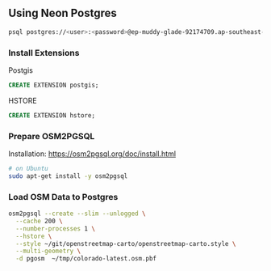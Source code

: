 ## Using Neon Postgres
```bash
psql postgres://<user>:<password>@ep-muddy-glade-92174709.ap-southeast-1.aws.neon.tech/neondb
```

### Install Extensions
Postgis
```sql
CREATE EXTENSION postgis;
```

HSTORE
```sql
CREATE EXTENSION hstore;
```

### Prepare OSM2PGSQL

Installation: https://osm2pgsql.org/doc/install.html
```bash
# on Ubuntu
sudo apt-get install -y osm2pgsql
```

### Load OSM Data to Postgres

```bash
osm2pgsql --create --slim --unlogged \
  --cache 200 \
  --number-processes 1 \
  --hstore \
  --style ~/git/openstreetmap-carto/openstreetmap-carto.style \
  --multi-geometry \
  -d pgosm  ~/tmp/colorado-latest.osm.pbf


```